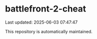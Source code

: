 # battlefront-2-cheat

Last updated: 2025-06-03 07:47:47

This repository is automatically maintained.
